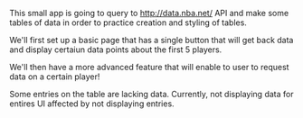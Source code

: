 This small app is going to query to http://data.nba.net/ API and make some tables of data in order to practice creation and styling of tables.

We'll first set up a basic page that has a single button that will get back data and display certaiun data points about the first 5 players.

We'll then have a more advanced feature that will enable to user to request data on a certain player!

Some entries on the table are lacking data. 
Currently, not displaying data for entires
UI affected by not displaying entries. 
